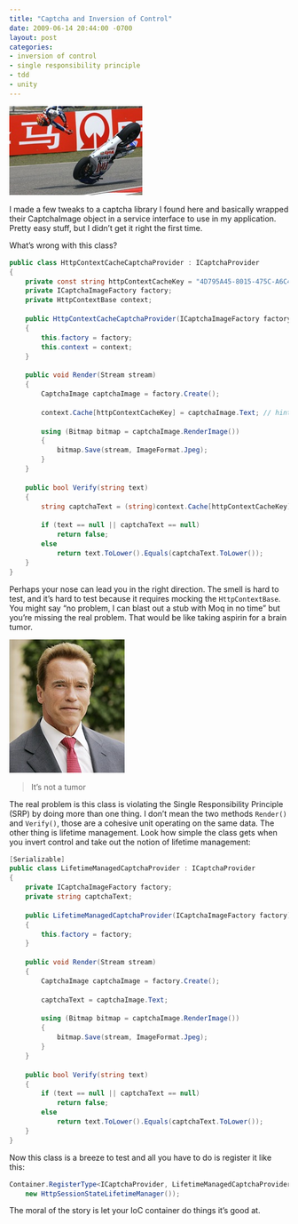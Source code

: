 ```yaml
---
title: "Captcha and Inversion of Control"
date: 2009-06-14 20:44:00 -0700
layout: post
categories:
- inversion of control
- single responsibility principle
- tdd
- unity
---
```


<img class="plain" src="/images/posts/lorenzoflip.jpg">

I made a few tweaks to a captcha library I found here and basically wrapped their CaptchaImage object in a service interface to use in my application. Pretty easy stuff, but I didn’t get it right the first time.

What’s wrong with this class?

```c#
public class HttpContextCacheCaptchaProvider : ICaptchaProvider
{
    private const string httpContextCacheKey = "4D795A45-8015-475C-A6C4-765B09EB9955";
    private ICaptchaImageFactory factory;
    private HttpContextBase context;

    public HttpContextCacheCaptchaProvider(ICaptchaImageFactory factory, HttpContextBase context)
    {
        this.factory = factory;
        this.context = context;
    }

    public void Render(Stream stream)
    {
        CaptchaImage captchaImage = factory.Create();

        context.Cache[httpContextCacheKey] = captchaImage.Text; // hint

        using (Bitmap bitmap = captchaImage.RenderImage())
        {
            bitmap.Save(stream, ImageFormat.Jpeg);
        }
    }

    public bool Verify(string text)
    {
        string captchaText = (string)context.Cache[httpContextCacheKey]; // hint

        if (text == null || captchaText == null)
            return false;
        else
            return text.ToLower().Equals(captchaText.ToLower());
    }
}
```

Perhaps your nose can lead you in the right direction. The smell is hard to test, and it’s hard to test because it requires mocking the `HttpContextBase`. You might say “no problem, I can blast out a stub with Moq in no time” but you’re missing the real problem. That would be like taking aspirin for a brain tumor.

<img class="plain" src="/images/posts/arnold.jpg">

> It’s not a tumor

The real problem is this class is violating the Single Responsibility Principle (SRP) by doing more than one thing. I don’t mean the two methods `Render()` and `Verify()`, those are a cohesive unit operating on the same data. The other thing is lifetime management. Look how simple the class gets when you invert control and take out the notion of lifetime management:

```c#
[Serializable]
public class LifetimeManagedCaptchaProvider : ICaptchaProvider
{
    private ICaptchaImageFactory factory;
    private string captchaText;

    public LifetimeManagedCaptchaProvider(ICaptchaImageFactory factory)
    {
        this.factory = factory;
    }

    public void Render(Stream stream)
    {
        CaptchaImage captchaImage = factory.Create();

        captchaText = captchaImage.Text;

        using (Bitmap bitmap = captchaImage.RenderImage())
        {
            bitmap.Save(stream, ImageFormat.Jpeg);
        }
    }

    public bool Verify(string text)
    {
        if (text == null || captchaText == null)
            return false;
        else
            return text.ToLower().Equals(captchaText.ToLower());
    }
}
```

Now this class is a breeze to test and all you have to do is register it like this:

```c#
Container.RegisterType<ICaptchaProvider, LifetimeManagedCaptchaProvider>(
    new HttpSessionStateLifetimeManager());
```

The moral of the story is let your IoC container do things it’s good at.
